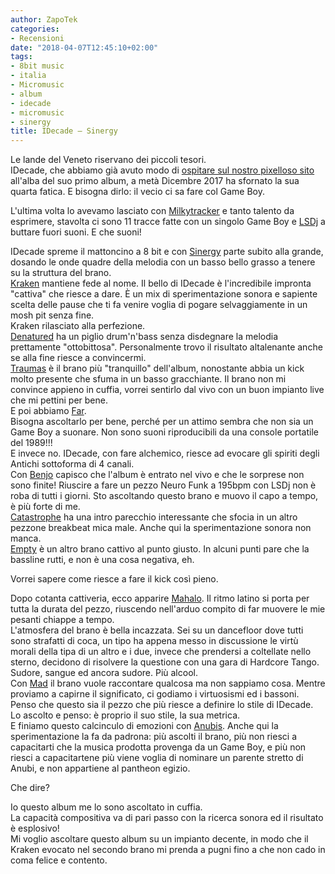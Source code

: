 ```yaml
---
author: ZapoTek
categories:
- Recensioni
date: "2018-04-07T12:45:10+02:00"
tags:
- 8bit music
- italia
- Micromusic
- album
- idecade
- micromusic
- sinergy
title: IDecade – Sinergy
---
```


Le lande del Veneto riservano dei piccoli tesori.  
IDecade, che abbiamo già avuto modo di [ospitare sul nostro pixelloso sito](http://www.8-b.it/2015/04/idecade-e-il-suo-hologram/) all'alba del suo primo album, a metà Dicembre 2017 ha sfornato la sua quarta fatica. E bisogna dirlo: il vecio ci sa fare col Game Boy.

L'ultima volta lo avevamo lasciato con [Milkytracker](https://milkytracker.titandemo.org/) e tanto talento da esprimere, stavolta ci sono 11 tracce fatte con un singolo Game Boy e [LSDj](http://www.8-b.it/2013/01/littlesounddj-gameboy-music-software/) a buttare fuori suoni. E che suoni!

IDecade spreme il mattoncino a 8 bit e con [Sinergy](https://idecade.bandcamp.com/track/sinergy) parte subito alla grande, dosando le onde quadre della melodia con un basso bello grasso a tenere su la struttura del brano.  
[Kraken](https://idecade.bandcamp.com/track/kraken) mantiene fede al nome. Il bello di IDecade è l'incredibile impronta "cattiva" che riesce a dare. È un mix di sperimentazione sonora e sapiente scelta delle pause che ti fa venire voglia di pogare selvaggiamente in un mosh pit senza fine.  
Kraken rilasciato alla perfezione.  
[Denatured](https://idecade.bandcamp.com/track/denatured) ha un piglio drum'n'bass senza disdegnare la melodia prettamente "ottobittosa". Personalmente trovo il risultato altalenante anche se alla fine riesce a convincermi.  
[Traumas](https://idecade.bandcamp.com/track/traumas) è il brano più "tranquillo" dell'album, nonostante abbia un kick molto presente che sfuma in un basso gracchiante. Il brano non mi convince appieno in cuffia, vorrei sentirlo dal vivo con un buon impianto live che mi pettini per bene.  
E poi abbiamo [Far](https://idecade.bandcamp.com/track/far).  
Bisogna ascoltarlo per bene, perché per un attimo sembra che non sia un Game Boy a suonare. Non sono suoni riproducibili da una console portatile del 1989!!!  
E invece no. IDecade, con fare alchemico, riesce ad evocare gli spiriti degli Antichi sottoforma di 4 canali.  
Con [Benjo](https://idecade.bandcamp.com/track/benjo) capisco che l'album è entrato nel vivo e che le sorprese non sono finite! Riuscire a fare un pezzo Neuro Funk a 195bpm con LSDj non è roba di tutti i giorni. Sto ascoltando questo brano e muovo il capo a tempo, è più forte di me.  
[Catastrophe](https://idecade.bandcamp.com/track/catastrophe) ha una intro parecchio interessante che sfocia in un altro pezzone breakbeat mica male. Anche qui la sperimentazione sonora non manca.  
[Empty](https://idecade.bandcamp.com/track/empty) è un altro brano cattivo al punto giusto. In alcuni punti pare che la bassline rutti, e non è una cosa negativa, eh.

Vorrei sapere come riesce a fare il kick così pieno.

Dopo cotanta cattiveria, ecco apparire [Mahalo](https://idecade.bandcamp.com/track/mahalo-2). Il ritmo latino si porta per tutta la durata del pezzo, riuscendo nell'arduo compito di far muovere le mie pesanti chiappe a tempo.  
L'atmosfera del brano è bella incazzata. Sei su un dancefloor dove tutti sono strafatti di coca, un tipo ha appena messo in discussione le virtù morali della tipa di un altro e i due, invece che prendersi a coltellate nello sterno, decidono di risolvere la questione con una gara di Hardcore Tango.  
Sudore, sangue ed ancora sudore. Più alcool.  
Con [Mad](https://idecade.bandcamp.com/track/mad-2) il brano vuole raccontare qualcosa ma non sappiamo cosa. Mentre proviamo a capirne il significato, ci godiamo i virtuosismi ed i bassoni. Penso che questo sia il pezzo che più riesce a definire lo stile di IDecade. Lo ascolto e penso: è proprio il suo stile, la sua metrica.  
E finiamo questo calcinculo di emozioni con [Anubis](https://idecade.bandcamp.com/track/anubis). Anche qui la sperimentazione la fa da padrona: più ascolti il brano, più non riesci a capacitarti che la musica prodotta provenga da un Game Boy, e più non riesci a capacitartene più viene voglia di nominare un parente stretto di Anubi, e non appartiene al pantheon egizio.

Che dire?

Io questo album me lo sono ascoltato in cuffia.  
La capacità compositiva va di pari passo con la ricerca sonora ed il risultato è esplosivo!  
Mi voglio ascoltare questo album su un impianto decente, in modo che il Kraken evocato nel secondo brano mi prenda a pugni fino a che non cado in coma felice e contento.